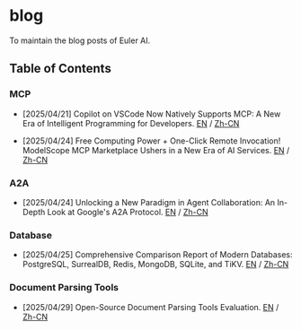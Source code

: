 # blog
To maintain the blog posts of Euler AI.

## Table of Contents

### MCP
- [2025/04/21] Copilot on VSCode Now Natively Supports MCP: A New Era of Intelligent Programming for Developers. [EN](mcp/25_04_21/EN/25_04_21_en.md) / [Zh-CN](mcp/25_04_21/CN/25_04_21.md)

- [2025/04/24] Free Computing Power + One-Click Remote Invocation! ModelScope MCP Marketplace Ushers in a New Era of AI Services. [EN](mcp/25_04_24/EN.md) / [Zh-CN](mcp/25_04_24/CN.md)

### A2A
- [2025/04/24] Unlocking a New Paradigm in Agent Collaboration: An In-Depth Look at Google's A2A Protocol. [EN](a2a/A2A_en.md) / [Zh-CN](a2a/A2A_cn.md)

### Database
- [2025/04/25] Comprehensive Comparison Report of Modern Databases: PostgreSQL, SurrealDB, Redis, MongoDB, SQLite, and TiKV. [EN](database_benchmark/benchmark_report_en.md) / [Zh-CN](database_benchmark/benchmark_report_cn.md)

### Document Parsing Tools
- [2025/04/29] Open-Source Document Parsing Tools Evaluation. [EN](doc-parser-benchmark/doc_parser_benchmark_en.md) / [Zh-CN](doc-parser-benchmark/doc_parser_benchmark_cn.md)

